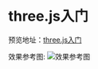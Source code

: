 # three.js入门
预览地址：[three.js入门](http://www.klhut.com/exercisesOfIfe/exercises/detail_id_18/index.html)

效果参考图:
![效果参考图](http://gallery.echartsjs.com/asset/get/s/data-1487148645422-Sk6DIqbKg.png)
